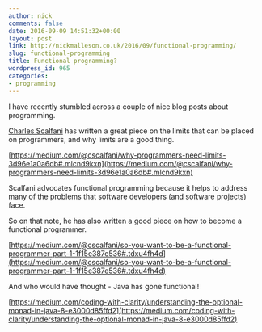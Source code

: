 ```yaml
---
author: nick
comments: false
date: 2016-09-09 14:51:32+00:00
layout: post
link: http://nickmalleson.co.uk/2016/09/functional-programming/
slug: functional-programming
title: Functional programming?
wordpress_id: 965
categories:
- programming
---
```


I have recently stumbled across a couple of nice blog posts about programming.

[Charles Scalfani](https://medium.com/@cscalfani) has written a great piece on the limits that can be placed on programmers, and why limits are a good thing.

[https://medium.com/@cscalfani/why-programmers-need-limits-3d96e1a0a6db#.mlcnd9kxn](https://medium.com/@cscalfani/why-programmers-need-limits-3d96e1a0a6db#.mlcnd9kxn)

Scalfani advocates functional programming because it helps to address many of the problems that software developers (and software projects) face.

So on that note, he has also written a good piece on how to become a functional programmer.

[https://medium.com/@cscalfani/so-you-want-to-be-a-functional-programmer-part-1-1f15e387e536#.tdxu4fh4d](https://medium.com/@cscalfani/so-you-want-to-be-a-functional-programmer-part-1-1f15e387e536#.tdxu4fh4d)

And who would have thought - Java has gone functional!

[https://medium.com/coding-with-clarity/understanding-the-optional-monad-in-java-8-e3000d85ffd2](https://medium.com/coding-with-clarity/understanding-the-optional-monad-in-java-8-e3000d85ffd2)
